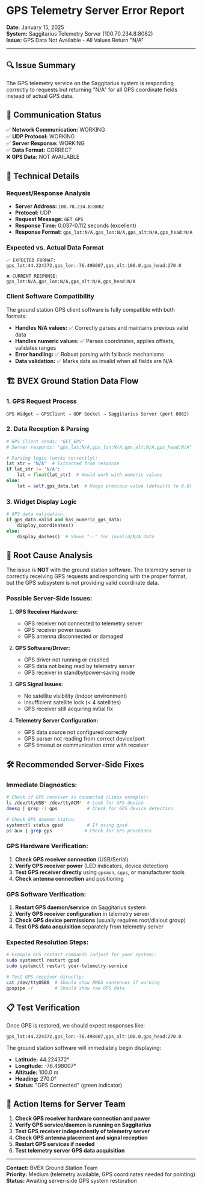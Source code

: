 # GPS Telemetry Server Error Report
**Date:** January 15, 2025  
**System:** Saggitarius Telemetry Server (100.70.234.8:8082)  
**Issue:** GPS Data Not Available - All Values Return "N/A"  

---

## 🔍 Issue Summary
The GPS telemetry service on the Saggitarius system is responding correctly to requests but returning "N/A" for all GPS coordinate fields instead of actual GPS data.

## 📡 Communication Status
✅ **Network Communication:** WORKING  
✅ **UDP Protocol:** WORKING  
✅ **Server Response:** WORKING  
✅ **Data Format:** CORRECT  
❌ **GPS Data:** NOT AVAILABLE  

## 🔧 Technical Details

### Request/Response Analysis
- **Server Address:** `100.70.234.8:8082`
- **Protocol:** UDP
- **Request Message:** `GET_GPS`
- **Response Time:** 0.037-0.112 seconds (excellent)
- **Response Format:** `gps_lat:N/A,gps_lon:N/A,gps_alt:N/A,gps_head:N/A`

### Expected vs. Actual Data Format
```
✅ EXPECTED FORMAT:
gps_lat:44.224372,gps_lon:-76.498007,gps_alt:100.0,gps_head:270.0

❌ CURRENT RESPONSE:
gps_lat:N/A,gps_lon:N/A,gps_alt:N/A,gps_head:N/A
```

### Client Software Compatibility
The ground station GPS client software is fully compatible with both formats:
- **Handles N/A values:** ✅ Correctly parses and maintains previous valid data
- **Handles numeric values:** ✅ Parses coordinates, applies offsets, validates ranges
- **Error handling:** ✅ Robust parsing with fallback mechanisms
- **Data validation:** ✅ Marks data as invalid when all fields are N/A

## 🏗️ BVEX Ground Station Data Flow

### 1. GPS Request Process
```
GPS Widget → GPSClient → UDP Socket → Saggitarius Server (port 8082)
```

### 2. Data Reception & Parsing
```python
# GPS Client sends: "GET_GPS"
# Server responds: "gps_lat:N/A,gps_lon:N/A,gps_alt:N/A,gps_head:N/A"

# Parsing logic (works correctly):
lat_str = "N/A"  # Extracted from response
if lat_str != 'N/A':
    lat = float(lat_str)  # Would work with numeric values
else:
    lat = self.gps_data.lat  # Keeps previous value (defaults to 0.0)
```

### 3. Widget Display Logic
```python
# GPS data validation:
if gps_data.valid and has_numeric_gps_data:
    display_coordinates()
else:
    display_dashes()  # Shows "--" for invalid/N/A data
```

## 🚨 Root Cause Analysis
The issue is **NOT** with the ground station software. The telemetry server is correctly receiving GPS requests and responding with the proper format, but the GPS subsystem is not providing valid coordinate data.

### Possible Server-Side Issues:
1. **GPS Receiver Hardware:**
   - GPS receiver not connected to telemetry server
   - GPS receiver power issues
   - GPS antenna disconnected or damaged

2. **GPS Software/Driver:**
   - GPS driver not running or crashed
   - GPS data not being read by telemetry server
   - GPS receiver in standby/power-saving mode

3. **GPS Signal Issues:**
   - No satellite visibility (indoor environment)
   - Insufficient satellite lock (< 4 satellites)
   - GPS receiver still acquiring initial fix

4. **Telemetry Server Configuration:**
   - GPS data source not configured correctly
   - GPS parser not reading from correct device/port
   - GPS timeout or communication error with receiver

## 🛠️ Recommended Server-Side Fixes

### Immediate Diagnostics:
```bash
# Check if GPS receiver is connected (Linux example):
ls /dev/ttyUSB* /dev/ttyACM*  # Look for GPS device
dmesg | grep -i gps           # Check for GPS device detection

# Check GPS daemon status:
systemctl status gpsd         # If using gpsd
ps aux | grep gps            # Check for GPS processes
```

### GPS Hardware Verification:
1. **Check GPS receiver connection** (USB/Serial)
2. **Verify GPS receiver power** (LED indicators, device detection)
3. **Test GPS receiver directly** using `gpsmon`, `cgps`, or manufacturer tools
4. **Check antenna connection** and positioning

### GPS Software Verification:
1. **Restart GPS daemon/service** on Saggitarius system
2. **Verify GPS receiver configuration** in telemetry server
3. **Check GPS device permissions** (usually requires root/dialout group)
4. **Test GPS data acquisition** separately from telemetry server

### Expected Resolution Steps:
```bash
# Example GPS restart commands (adjust for your system):
sudo systemctl restart gpsd
sudo systemctl restart your-telemetry-service

# Test GPS receiver directly:
cat /dev/ttyUSB0  # Should show NMEA sentences if working
gpspipe -r        # Should show raw GPS data
```

## 📋 Test Verification
Once GPS is restored, we should expect responses like:
```
gps_lat:44.224372,gps_lon:-76.498007,gps_alt:100.0,gps_head:270.0
```

The ground station software will immediately begin displaying:
- **Latitude:** 44.224372°
- **Longitude:** -76.498007°  
- **Altitude:** 100.0 m
- **Heading:** 270.0°
- **Status:** "GPS Connected" (green indicator)

## 🎯 Action Items for Server Team
1. **Check GPS receiver hardware connection and power**
2. **Verify GPS service/daemon is running on Saggitarius**
3. **Test GPS receiver independently of telemetry server**
4. **Check GPS antenna placement and signal reception**
5. **Restart GPS services if needed**
6. **Test telemetry server GPS data acquisition**

---

**Contact:** BVEX Ground Station Team  
**Priority:** Medium (telemetry available, GPS coordinates needed for pointing)  
**Status:** Awaiting server-side GPS system restoration